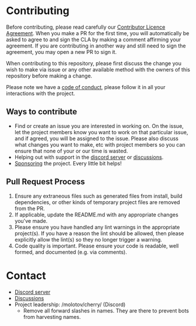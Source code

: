 # Contributing

Before contributing, please read carefully our [Contributor Licence Agreement](CLA.md). When you make a PR for the first time, you will automatically be asked to agree to and sign the CLA by making a comment affirming your agreement. If you are contributing in another way and still need to sign the agreement, you may open a new PR to sign it.

When contributing to this repository, please first discuss the change you wish to make via issue or any other available method with the owners of this repository before making a change.

Please note we have a [code of conduct](CODE-OF-CONDUCT.md), please follow it in all your interactions with the project.

## Ways to contribute
- Find or create an issue you are interested in working on. On the issue, let the project members know you want to work on that particular issue, and if agreed, you will be assigned to the issue. Please also discuss what changes you want to make, etc with project members so you can ensure that none of your or our time is wasted.
- Helping out with support in the [discord server](https://discord.gg/pDDt78wYQy) or [discussions](https://github.com/MolotovCherry/virtual-display-rs/discussions).
- [Sponsoring](https://github.com/sponsors/MolotovCherry) the project. Every little bit helps!

## Pull Request Process

1. Ensure any extraneous files such as generated files from install, build dependencies, or other kinds of temporary project files are removed from the PR.
2. If applicable, update the README.md with any appropriate changes you've made.
3. Please ensure you have handled any lint warnings in the appropriate project(s). If you have a reason the lint should be allowed, then please explicitly allow the lint(s) so they no longer trigger a warning.
4. Code quality is important. Please ensure your code is readable, well formed, and documented (e.g. via comments).

# Contact
- [Discord server](https://discord.gg/pDDt78wYQy)
- [Discussions](https://github.com/MolotovCherry/virtual-display-rs/discussions)
- Project leadership: /molotov/cherry/ (Discord)
  - Remove all forward slashes in names. They are there to prevent bots from harvesting names.
